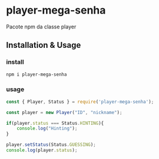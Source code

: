 # player-mega-senha
Pacote npm da classe player

## Installation & Usage
### install

```sh
npm i player-mega-senha
```

### usage

```js
const { Player, Status } = require('player-mega-senha');

const player = new Player("ID", "nickname");

if(player.status === Status.HINTING){
    console.log("Hinting");
}

player.setStatus(Status.GUESSING);
console.log(player.status);

```